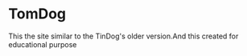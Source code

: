 # TomDog
This the site similar to the TinDog's older version.And this created for educational purpose
